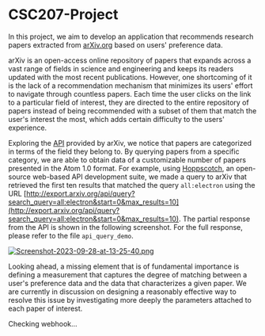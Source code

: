 # CSC207-Project

In this project, we aim to develop an application that recommends research papers extracted from [arXiv.org](arxiv.org) based on users' preference data.

arXiv is an open-access online repository of papers that expands across a vast range of fields in science and engineering and keeps its readers updated with the most recent publications. However, one shortcoming of it is the lack of a recommendation mechanism that minimizes its users' effort to navigate through countless papers. Each time the user clicks on the link to a particular field of interest, they are directed to the entire repository of papers instead of being recommended with a subset of them that match the user's interest the most, which adds certain difficulty to the users' experience.

Exploring the [API](https://info.arxiv.org/help/api/index.html) provided by arXiv, we notice that papers are categorized in terms of the field they belong to. By querying papers from a specific category, we are able to obtain data of a customizable number of papers presented in the Atom 1.0 format. For example, using [Hoppscotch](https://hoppscotch.io/), an open-source web-based API development suite, we made a query to arXiv that retrieved the first ten results that matched the query ````all:electron```` using the URL [http://export.arxiv.org/api/query?search_query=all:electron&start=0&max_results=10](http://export.arxiv.org/api/query?search_query=all:electron&start=0&max_results=10). The partial response from the API is shown in the following screenshot. For the full response, please refer to the file ````api_query_demo````.

[![Screenshot-2023-09-28-at-13-25-40.png](https://i.postimg.cc/Y0LpR3MD/Screenshot-2023-09-28-at-13-25-40.png)](https://postimg.cc/2LmR8nqn)

Looking ahead, a missing element that is of fundamental importance is defining a measurement that captures the degree of matching between a user's preference data and the data that characterizes a given paper. We are currently in discussion on designing a reasonably effective way to resolve this issue by investigating more deeply the parameters attached to each paper of interest.

Checking webhook...

